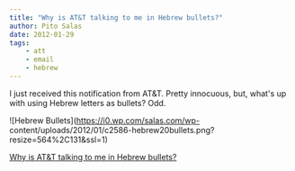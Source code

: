 ```yaml
---
title: "Why is AT&T talking to me in Hebrew bullets?"
author: Pito Salas
date: 2012-01-29
tags:
    - att
    - email
    - hebrew
---
```




I just received this notification from AT&T. Pretty innocuous, but, what's up
with using Hebrew letters as bullets? Odd.

![Hebrew Bullets](https://i0.wp.com/salas.com/wp-
content/uploads/2012/01/c2586-hebrew20bullets.png?resize=564%2C131&ssl=1)


[Why is AT&T talking to me in Hebrew bullets?](None)
